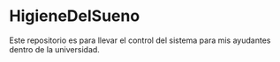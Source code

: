 # HigieneDelSueno
Este repositorio es para llevar el control del sistema para mis ayudantes dentro de la universidad.
